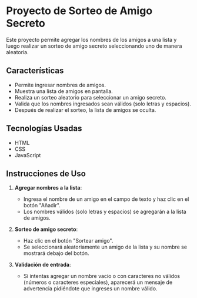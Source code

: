 # Proyecto de Sorteo de Amigo Secreto

Este proyecto permite agregar los nombres de los amigos a una lista y luego realizar un sorteo de amigo secreto seleccionando uno de manera aleatoria.

## Características

- Permite ingresar nombres de amigos.
- Muestra una lista de amigos en pantalla.
- Realiza un sorteo aleatorio para seleccionar un amigo secreto.
- Valida que los nombres ingresados sean válidos (solo letras y espacios).
- Después de realizar el sorteo, la lista de amigos se oculta.

## Tecnologías Usadas

- HTML
- CSS
- JavaScript

## Instrucciones de Uso

1. **Agregar nombres a la lista**:
   - Ingresa el nombre de un amigo en el campo de texto y haz clic en el botón "Añadir".
   - Los nombres válidos (solo letras y espacios) se agregarán a la lista de amigos.

2. **Sorteo de amigo secreto**:
   - Haz clic en el botón "Sortear amigo".
   - Se seleccionará aleatoriamente un amigo de la lista y su nombre se mostrará debajo del botón.

3. **Validación de entrada**:
   - Si intentas agregar un nombre vacío o con caracteres no válidos (números o caracteres especiales), aparecerá un mensaje de advertencia pidiéndote que ingreses un nombre válido.